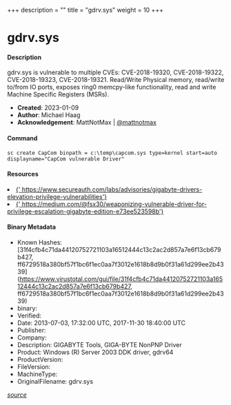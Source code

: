 +++
description = ""
title = "gdrv.sys"
weight = 10
+++

# gdrv.sys

#### Description

gdrv.sys is vulnerable to multiple CVEs: CVE-2018-19320, CVE-2018-19322, CVE-2018-19323, CVE-2018-19321. Read/Write Physical memory, read/write to/from IO ports, exposes ring0 memcpy-like functionality,  read and write Machine Specific Registers (MSRs).

- **Created**: 2023-01-09
- **Author**: Michael Haag
- **Acknowledgement**: MattNotMax | [@mattnotmax](https://twitter.com/@mattnotmax)

#### Command

```
sc create CapCom binpath = c:\temp\capcom.sys type=kernel start=auto displayname="CapCom vulnerable Driver"
```

#### Resources


<li><a href="{&#39; https://www.secureauth.com/labs/advisories/gigabyte-drivers-elevation-privilege-vulnerabilities&#39;}">{&#39; https://www.secureauth.com/labs/advisories/gigabyte-drivers-elevation-privilege-vulnerabilities&#39;}</a></li>

<li><a href="{&#39; https://medium.com/@fsx30/weaponizing-vulnerable-driver-for-privilege-escalation-gigabyte-edition-e73ee523598b&#39;}">{&#39; https://medium.com/@fsx30/weaponizing-vulnerable-driver-for-privilege-escalation-gigabyte-edition-e73ee523598b&#39;}</a></li>





#### Binary Metadata

- Known Hashes: [31f4cfb4c71da44120752721103a16512444c13c2ac2d857a7e6f13cb679b427, ff6729518a380bf57f1bc6f1ec0aa7f3012e1618b8d9b0f31a61d299ee2b4339](https://www.virustotal.com/gui/file/31f4cfb4c71da44120752721103a16512444c13c2ac2d857a7e6f13cb679b427, ff6729518a380bf57f1bc6f1ec0aa7f3012e1618b8d9b0f31a61d299ee2b4339) 
- binary: 
- Verified: 
- Date: 2013-07-03, 17:32:00 UTC, 2017-11-30 18:40:00 UTC
- Publisher: 
- Company: 
- Description: GIGABYTE Tools, GIGA-BYTE NonPNP Driver
- Product: Windows (R) Server 2003 DDK driver, gdrv64
- ProductVersion: 
- FileVersion: 
- MachineType: 
- OriginalFilename: gdrv.sys

[*source*](https://github.com/magicsword-io/LOLDrivers/tree/main/yaml/gdrv.sys.yml)